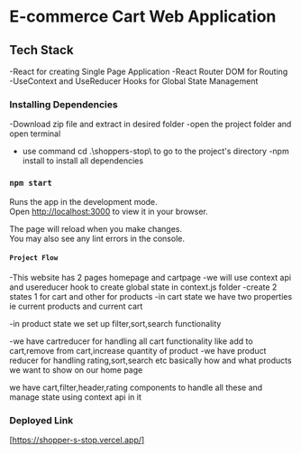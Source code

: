 # E-commerce Cart Web Application

## Tech Stack

-React for creating Single Page Application
-React Router DOM for Routing
-UseContext and UseReducer Hooks for Global State Management

### Installing Dependencies

-Download zip file and extract in desired folder
-open the project folder and open terminal

- use command cd .\shoppers-stop\ to go to the project's directory
  -npm install to install all dependencies

### `npm start`

Runs the app in the development mode.\
Open [http://localhost:3000](http://localhost:3000) to view it in your browser.

The page will reload when you make changes.\
You may also see any lint errors in the console.

#### `Project Flow`

-This website has 2 pages homepage and cartpage
-we will use context api and usereducer hook to create global state in context.js folder
-create 2 states 1 for cart and other for products
-in cart state we have two properties ie current products and current cart

-in product state we set up filter,sort,search functionality

-we have cartreducer for handling all cart functionality like add to cart,remove from cart,increase quantity of product
-we have product reducer for handling rating,sort,search etc basically how and what products we want to show on our home page

we have cart,filter,header,rating components to handle all these and manage state using context api in it

### Deployed Link

[https://shopper-s-stop.vercel.app/]

